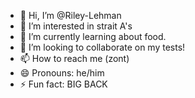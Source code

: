 - 👋 Hi, I’m @Riley-Lehman
- 👀 I’m interested in strait A's
- 🌱 I’m currently learning about food.
- 💞️ I’m looking to collaborate on my tests!
- 📫 How to reach me (zont)
- 😄 Pronouns: he/him
- ⚡ Fun fact: BIG BACK

<!---
Riley-Lehman/Riley-Lehman is a ✨ special ✨ repository because its `README.md` (this file) appears on your GitHub profile.
You can click the Preview link to take a look at your changes.
--->
